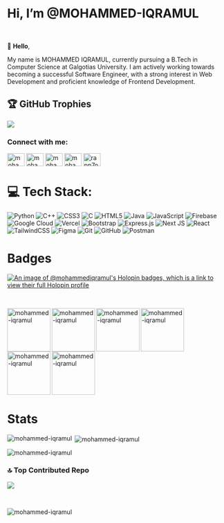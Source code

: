 <H1>Hi, I’m @MOHAMMED-IQRAMUL </H1>
<br>
  
👋 **Hello**,    

My name is MOHAMMED IQRAMUL, currently pursuing a B.Tech in Computer Science at Galgotias University. I am actively working towards becoming a successful Software Engineer, with a strong interest in Web Development and proficient knowledge of Frontend Development.

## 🏆 GitHub Trophies
![](https://github-profile-trophy.vercel.app/?username=mohammed-iqramul&theme=light&no-frame=false&no-bg=false&margin-w=5)



<h3 align="left">Connect with me:</h3>
<p align="left">
<a href="https://linkedin.com/in/mohammed-iqramul" target="blank"><img align="center" src="https://raw.githubusercontent.com/rahuldkjain/github-profile-readme-generator/master/src/images/icons/Social/linked-in-alt.svg" alt="mohammed-iqramul" height="30" width="40" /></a>
<a href="https://www.hackerrank.com/mohammed_iqramul" target="blank"><img align="center" src="https://raw.githubusercontent.com/rahuldkjain/github-profile-readme-generator/master/src/images/icons/Social/hackerrank.svg" alt="mohammed_iqramul" height="30" width="40" /></a>
<a href="https://codeforces.com/profile/mohammed-iqramul" target="blank"><img align="center" src="https://raw.githubusercontent.com/rahuldkjain/github-profile-readme-generator/master/src/images/icons/Social/codeforces.svg" alt="mohammed-iqramul" height="30" width="40" /></a>
<a href="https://www.leetcode.com/mohammed-iqramul" target="blank"><img align="center" src="https://raw.githubusercontent.com/rahuldkjain/github-profile-readme-generator/master/src/images/icons/Social/leet-code.svg" alt="mohammed-iqramul" height="30" width="40" /></a>
<a href="https://auth.geeksforgeeks.org/user/rapp7o1o" target="blank"><img align="center" src="https://raw.githubusercontent.com/rahuldkjain/github-profile-readme-generator/master/src/images/icons/Social/geeks-for-geeks.svg" alt="rapp7o1o" height="30" width="40" /></a>
</p>

# 💻 Tech Stack:
![Python](https://img.shields.io/badge/Python-3776AB?style=for-the-badge&logo=python&logoColor=white) ![C++](https://img.shields.io/badge/c++-%2300599C.svg?style=for-the-badge&logo=c%2B%2B&logoColor=white) ![CSS3](https://img.shields.io/badge/css3-%231572B6.svg?style=for-the-badge&logo=css3&logoColor=white) ![C](https://img.shields.io/badge/c-%2300599C.svg?style=for-the-badge&logo=c&logoColor=white) ![HTML5](https://img.shields.io/badge/html5-%23E34F26.svg?style=for-the-badge&logo=html5&logoColor=white) ![Java](https://img.shields.io/badge/java-%23ED8B00.svg?style=for-the-badge&logo=java&logoColor=white) ![JavaScript](https://img.shields.io/badge/javascript-%23323330.svg?style=for-the-badge&logo=javascript&logoColor=%23F7DF1E) ![Firebase](https://img.shields.io/badge/firebase-%23039BE5.svg?style=for-the-badge&logo=firebase) ![Google Cloud](https://img.shields.io/badge/Google%20Cloud-%234285F4.svg?style=for-the-badge&logo=google-cloud&logoColor=white) ![Vercel](https://img.shields.io/badge/vercel-%23000000.svg?style=for-the-badge&logo=vercel&logoColor=white) ![Bootstrap](https://img.shields.io/badge/bootstrap-%23563D7C.svg?style=for-the-badge&logo=bootstrap&logoColor=white) ![Express.js](https://img.shields.io/badge/express.js-%23404d59.svg?style=for-the-badge&logo=express&logoColor=%2361DAFB) ![Next JS](https://img.shields.io/badge/Next-black?style=for-the-badge&logo=next.js&logoColor=white) ![React](https://img.shields.io/badge/react-%2320232a.svg?style=for-the-badge&logo=react&logoColor=%2361DAFB) ![TailwindCSS](https://img.shields.io/badge/tailwindcss-%2338B2AC.svg?style=for-the-badge&logo=tailwind-css&logoColor=white) 	![Figma](https://img.shields.io/badge/figma-%23F24E1E.svg?style=for-the-badge&logo=figma&logoColor=white) ![Git](https://img.shields.io/badge/Git-F05032?style=for-the-badge&logo=git&logoColor=white) ![GitHub](https://img.shields.io/badge/GitHub-grey?style=for-the-badge&logo=github&logoColor=white) ![Postman](https://img.shields.io/badge/Postman-white?style=for-the-badge&logo=postman&logoColor=orange)


# Badges 

[![An image of @mohammediqramul's Holopin badges, which is a link to view their full Holopin profile](https://holopin.me/mohammediqramul)](https://holopin.io/@mohammediqramul)

<br/>

<p><img align="left" src="https://assets.leetcode.com/static_assets/marketing/2024.gif" alt="mohammed-iqramul" width="100" height="100" /></p>
<p><img align="left" src="https://assets.leetcode.com/static_assets/marketing/2024-200.gif" alt="mohammed-iqramul" width="100" height="100" /></p>
<p><img align="left" src="https://assets.leetcode.com/static_assets/marketing/2024-100.gif" alt="mohammed-iqramul" width="100" height="100" /></p>
<p><img align="left" src="https://assets.leetcode.com/static_assets/marketing/2024-50.gif" alt="mohammed-iqramul" width="100" height="100" /></p>
<p><img align="left" src="https://assets.leetcode.com/static_assets/marketing/2023-50.gif" alt="mohammed-iqramul" width="100" height="100" /></p> 
<p><img  src="https://assets.leetcode.com/static_assets/others/Top_100_Liked-1.png" alt="mohammed-iqramul" width="100" height="100" /></p>


# Stats

<p><img align="left" src="https://github-readme-stats.vercel.app/api/top-langs?username=mohammed-iqramul&show_icons=true&locale=en&layout=compact" alt="mohammed-iqramul" /></p>
<p>&nbsp;<img align="center" src="https://github-readme-stats.vercel.app/api?username=mohammed-iqramul&show_icons=true&locale=en" alt="mohammed-iqramul" /></p>
<p><img align="center" src="https://github-readme-streak-stats.herokuapp.com/?user=mohammed-iqramul&" alt="mohammed-iqramul" /></p>

### 🔝 Top Contributed Repo
![](https://github-contributor-stats.vercel.app/api?username=mohammed-iqramul&limit=5&theme=light&combine_all_yearly_contributions=true)

<br/> 
<p align="left"> <img src="https://komarev.com/ghpvc/?username=mohammed-iqramul&label=Profile%20views&color=0e75b6&style=flat" alt="mohammed-iqramul" /> </p>
